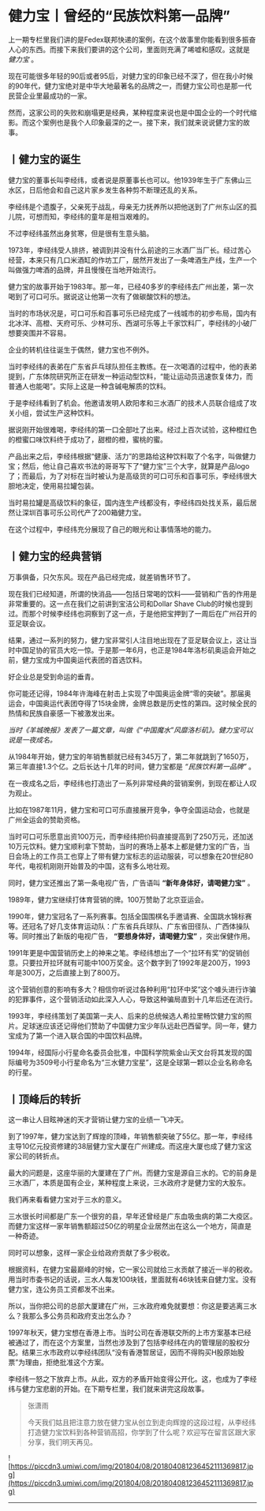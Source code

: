 # 健力宝丨曾经的“民族饮料第一品牌”

上一期专栏里我们讲的是Fedex联邦快递的案例，在这个故事里你能看到很多振奋人心的东西。而接下来我们要讲的这个公司，里面则充满了唏嘘和感叹。这就是 *健力宝* 。

现在可能很多年轻的90后或者95后，对健力宝的印象已经不深了，但在我小时候的90年代，健力宝绝对是中华大地最著名的品牌之一，而健力宝公司也是那一代民营企业里最成功的一家。

然而，这家公司的失败和崩塌更是经典，某种程度来说也是中国企业的一个时代缩影。而这个案例也是我个人印象最深的之一。接下来，我们就来说说健力宝的故事。

## 丨健力宝的诞生

健力宝的董事长叫李经纬，或者说是原董事长也可以。他1939年生于广东佛山三水区，日后他会和自己这片家乡发生各种剪不断理还乱的关系。

李经纬是个遗腹子，父亲死于战乱，母亲无力抚养所以把他送到了广州东山区的孤儿院，可想而知，李经纬的童年是相当艰难的。

不过李经纬虽然出身贫寒，但是很有生意头脑。

1973年，李经纬受人排挤，被调到并没有什么前途的三水酒厂当厂长。经过苦心经营，本来只有几口米酒缸的作坊工厂，居然开发出了一条啤酒生产线，生产一个叫做强力啤酒的品牌，并且慢慢在当地开始流行。

健力宝的故事开始于1983年。那一年，已经40多岁的李经纬去广州出差，第一次喝到了可口可乐。据说这让他第一次有了做碳酸饮料的想法。

当时的市场状况是，可口可乐和百事可乐已经完成了一线城市的初步布局，国内有北冰洋、高橙、天府可乐、少林可乐、西湖可乐等上千家饮料厂，李经纬的小破厂想要突围并不容易。

企业的转机往往诞生于偶然，健力宝也不例外。

当时李经纬的表弟在广东省乒乓球队担任主教练。在一次喝酒的过程中，他的表弟提到，广东体院研究所正在研发一种运动型饮料，“能让运动员迅速恢复体力，而普通人也能喝”。实际上这是一种含碱电解质的饮料。

于是李经纬看到了机会。他邀请发明人欧阳孝和三水酒厂的技术人员联合组成了攻关小组，尝试生产这种饮料。

据说刚开始很难喝，李经纬的第一口全部吐了出来。经过上百次试验，这种橙红色的橙蜜口味饮料终于成功了，甜橙的橙，蜜桃的蜜。

产品出来之后，李经纬根据“健康、活力”的思路给这种饮料取了个名字，叫做健力宝；然后，他让自己喜欢书法的哥哥写下了“健力宝”三个大字，就算是产品logo了；而最后，为了对标在当时被认为是高级货的可口可乐和百事可乐，李经纬很大胆地决定，使用易拉罐包装。

当时易拉罐是高级饮料的象征，国内连生产线都没有，李经纬四处找关系，最后居然让深圳百事可乐公司代产了200箱健力宝。

在这个过程中，李经纬充分展现了自己的眼光和让事情落地的能力。

## 丨健力宝的经典营销

万事俱备，只欠东风。现在产品已经完成，就差销售环节了。

现在我们已经知道，所谓的快消品——包括日常喝的饮料——营销和广告的作用是非常重要的。这一点在我们之前讲到宝洁公司和Dollar Shave Club的时候也提到过。而那个时候李经纬也洞察到了这一点，于是他把宝押到了一周后在广州召开的亚足联会议。

结果，通过一系列的努力，健力宝非常引人注目地出现在了亚足联会议上，这让当时中国足协的官员大吃一惊。于是那一年6月，也正是1984年洛杉矶奥运会开始之前，健力宝成为中国奥运代表团的首选饮料。

好企业总是受到命运的垂青。

你可能还记得，1984年许海峰在射击上实现了中国奥运金牌“零的突破”。那届奥运会，中国奥运代表团夺得了15块金牌，金牌总数是历史性的第四。这时候全民的热情和民族自豪感一下被激发出来。

 *当时《羊城晚报》发表了一篇文章，叫做《“中国魔水”风靡洛杉矶》。健力宝可以说是一夜成名。*

从1984年开始，健力宝的年销售额就已经有345万了，第二年就跳到了1650万，第三年直接1.3个亿。之后长达十几年的时间，健力宝都是 *“民族饮料第一品牌”* 。

在一夜成名之后，李经纬也打造出了一系列非常经典的营销案例，到现在都让人叹为观止。

比如在1987年11月，健力宝和可口可乐直接展开竞争，争夺全国运动会，也就是广州全运会的赞助资格。

当时可口可乐愿意出资100万元，而李经纬把价码直接提高到了250万元，还加送10万元饮料。健力宝顺利拿下赞助，当时的赛场上基本上都是健力宝的广告，当日会场上的工作员工也穿上了带有健力宝标志的运动服装，可以想象在20世纪80年代，电视机刚刚开始普及的中国，这有多么地壮观。

同时，健力宝还推出了第一条电视广告，广告语叫 **“新年身体好，请喝健力宝”** 。

1989年，健力宝继续打体育营销的牌。100万赞助了北京亚运会。

1990年，健力宝冠名了一系列赛事。包括全国围棋名手邀请赛、全国跳水锦标赛等。还冠名了好几支体育运动队：广东省兵兵球队、广东省田径队、广西体操队等。同时推出了新版的电视广告， **“要想身体好，请喝健力宝”** ，突出保健作用。

1991年更是中国营销历史上的神来之笔。李经纬想出了一个“拉环有奖”的促销创意。只要拉开拉环就有可能中100万奖金。这个数字到了1992年是200万，1993年是300万，之后直接上到了800万。

这个营销创意的影响有多大？相信你听说过各种利用“拉环中奖”这个噱头进行诈骗的犯罪事件，这个营销活动如此深入人心，导致这种骗局直到十几年后还在流行。

1993年，李经纬策划了美国第一夫人、后来的总统候选人希拉里畅饮健力宝的照片。足球迷应该还记得他们赞助了中国健力宝少年队远赴巴西留学。同一年，健力宝成为了第一个进入联合国的中国饮料品牌。

1994年，经国际小行星命名委员会批准，中国科学院紫金山天文台将其发现的国际编号为3509号小行星命名为“三水健力宝星”，这是全球第一颗以企业名称命名的行星。

## 丨顶峰后的转折

这一串让人目眩神迷的天才营销让健力宝的业绩一飞冲天。

到了1997年，健力宝达到了辉煌的顶峰，年销售额突破了55亿。那一年，李经纬主导10亿元投资修建的38层健力宝大厦在广州建成。而这座大厦也成了健力宝这家公司的转折点。

最大的问题是，这座华丽的大厦建在了广州。而健力宝是源自三水的。它的前身是三水酒厂，本质是国有企业，某种程度上来说，三水政府才是健力宝的大股东。

我们再来看看健力宝对于三水的意义。

三水很长时间都是广东一个很穷的县，早年还曾经是广东血吸虫病的第二大疫区。而健力宝这样一家年销售额超过50亿的明星企业居然出在这么一个地方，简直是一种奇迹。

同时可以想象，这样一家企业给政府贡献了多少税收。

根据资料，在健力宝最巅峰的时候，它一家公司就给三水贡献了接近一半的税收。用当时市委书记的话说，三水人每发100块钱，里面就有46块钱来自健力宝。没有健力宝，连公务员工资都发不出来。

所以，当你把公司的总部大厦建在广州，三水政府难免就要想：你这是要逃离三水么？我那么多公务员和政府支出怎么办？

1997年秋天，健力宝想在香港上市。当时公司在香港联交所的上市方案基本已经被通过了，而在这个方案里，当然也涉及到了包括李经纬在内的管理层的股权分配。结果三水市政府以李经纬团队“没有香港暂居证，因而不得购买H股原始股票”为理由，拒绝批准这个方案。

李经纬一怒之下放弃上市。从此，双方的矛盾开始变得公开化。这，也成为了李经纬与健力宝悲剧的开始。在下期专栏里，我们就来讲完这段故事。

> 张潇雨
> 
> 今天我们姑且把注意力放在健力宝从创立到走向辉煌的这段过程，从李经纬打造健力宝饮料到各种营销高招，你学到了什么呢？欢迎写在留言区跟大家分享，我们明天再见。

![https://piccdn3.umiwi.com/img/201804/08/201804081236452111369817.jpg](https://piccdn3.umiwi.com/img/201804/08/201804081236452111369817.jpg)

---
